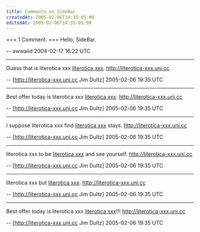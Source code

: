 ```yaml
---
title: Comments_on_SideBar
createdAt: 2005-02-06T14:35-05:00
editedAt: 2005-02-06T14:35-05:00
---
```


=== 1 Comment. ===
Hello, SideBar.

-- awwaiid 2004-02-17 16:22 UTC


----

Guess that is literotica xxx  <a href="http://literotica-xxx.uni.cc" target=_blank>literotica xxx</a>. http://literotica-xxx.uni.cc

-- [http://literotica-xxx.uni.cc Jim Dultz] 2005-02-06 19:35 UTC


----

Best offer today is literotica xxx  <a href="http://literotica-xxx.uni.cc" target=_blank>literotica xxx</a>. http://literotica-xxx.uni.cc

-- [http://literotica-xxx.uni.cc Jim Dultz] 2005-02-06 19:35 UTC


----

I suppose literotica xxx find <a href="http://literotica-xxx.uni.cc" target=_blank>literotica xxx</a> stays. http://literotica-xxx.uni.cc

-- [http://literotica-xxx.uni.cc Jim Dultz] 2005-02-06 19:35 UTC


----

 literotica xxx to be <a href="http://literotica-xxx.uni.cc" target=_blank>literotica xxx</a> and see yourself. http://literotica-xxx.uni.cc

-- [http://literotica-xxx.uni.cc Jim Dultz] 2005-02-06 19:35 UTC


----

 literotica xxx but <a href="http://literotica-xxx.uni.cc" target=_blank>literotica xxx</a>. http://literotica-xxx.uni.cc

-- [http://literotica-xxx.uni.cc Jim Dultz] 2005-02-06 19:35 UTC


----

Best offer today is literotica xxx  <a href="http://literotica-xxx.uni.cc" target=_blank>literotica xxx</a>!!! http://literotica-xxx.uni.cc

-- [http://literotica-xxx.uni.cc Jim Dultz] 2005-02-06 19:35 UTC


